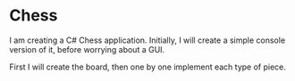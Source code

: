 # Chess
I am creating a C# Chess application. Initially, I will create a simple console version of it, before worrying about a GUI. 

First I will create the board, then one by one implement each type of piece.
